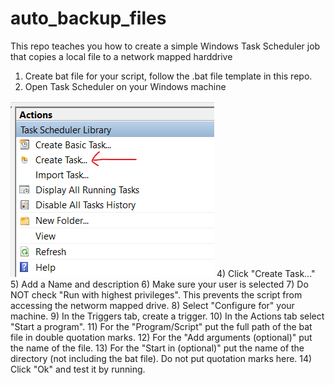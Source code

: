 # auto_backup_files
This repo teaches you how to create a simple Windows Task Scheduler job that copies a local file to a network mapped harddrive

1) Create bat file for your script, follow the .bat file template in this repo.
2) Open Task Scheduler on your Windows machine

![](https://github.com/benjaminhuang13/auto_backup_files/blob/main/imgs/back_up_1.png)
4) Click "Create Task..."
5) Add a Name and description
6) Make sure your user is selected
7) Do NOT check "Run with highest privileges". This prevents the script from accessing the networm mapped drive.
8) Select "Configure for" your machine.
9) In the Triggers tab, create a trigger.
10) In the Actions tab select "Start a program".
11) For the "Program/Script" put the full path of the bat file in double quotation marks.
12) For the "Add arguments (optional)" put the name of the file.
13) For the "Start in (optional)" put the name of the directory (not including the bat file). Do not put quotation marks here.
14) Click "Ok" and test it by running.
